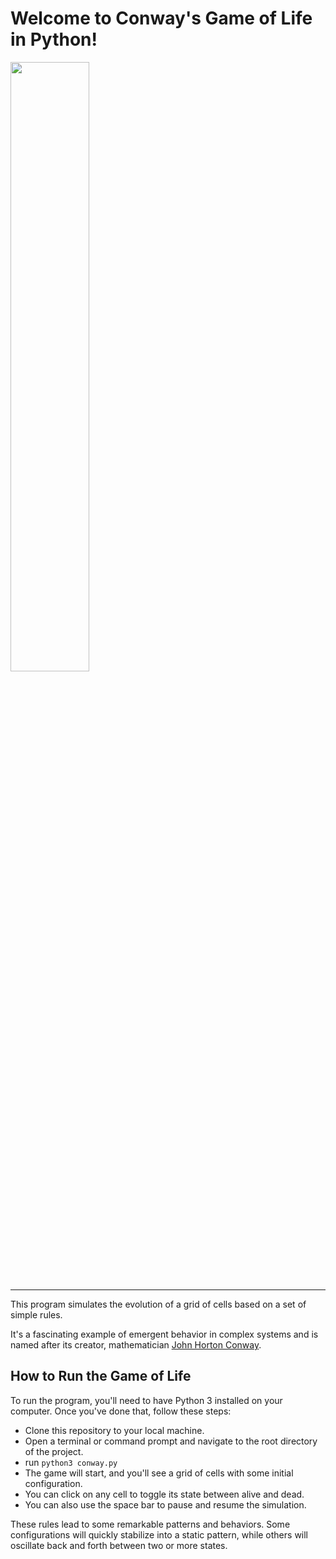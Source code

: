 # Welcome to Conway's Game of Life in Python!
<img src="https://th.bing.com/th/id/R.a45a92176384511aae32638f43ac8c87?rik=3TC%2b7kHdZG2W1g&pid=ImgRaw&r=0" height="50%" width="50%">
<hr>
<p>This program simulates the evolution of a grid of cells based on a set of simple rules.</p>
<p>It's a fascinating example of emergent behavior in complex systems and is named after its creator, mathematician <a href="https://en.wikipedia.org/wiki/John_Horton_Conway">John Horton Conway</a>.</p>

## How to Run the Game of Life
To run the program, you'll need to have Python 3 installed on your computer. Once you've done that, follow these steps:
* Clone this repository to your local machine.
* Open a terminal or command prompt and navigate to the root directory of the project.
* run `python3 conway.py`
* The game will start, and you'll see a grid of cells with some initial configuration.
* You can click on any cell to toggle its state between alive and dead.
* You can also use the space bar to pause and resume the simulation.
<p>These rules lead to some remarkable patterns and behaviors. Some configurations will quickly stabilize into a static pattern, while others will oscillate back and forth between two or more states.</p>



